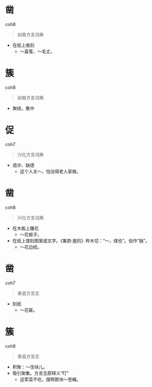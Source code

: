 # 凿
coh8
> 如皋方言词典
- 在纸上凿刻
  - ～喜笺、～毛丈。

# 簇
coh8
> 如皋方言词典
- 聚结，集中

# 促
coh7
> 兴化方言词典
- 诡诈、缺德
  - 这个人太～，怕没得老人家做。

# 凿
coh8
> 兴化方言词典
- 在木板上雕花
  - ～花板子。
- 在纸上镂刻图案或文字。《集韵·屋的》昨木切：“～，缕也”。俗作“镞”。
  - ～花边纸。

# 凿
coh7
> 泰县方言志
- 刻纸
  - ～花匾。

# 簇
coh8
> 泰县方言志
- 积聚：～住块儿。
- 吸引聚集。方言志原释义“叮”
  - 这荤菜不吃，摆啊那块～苍蝇。
